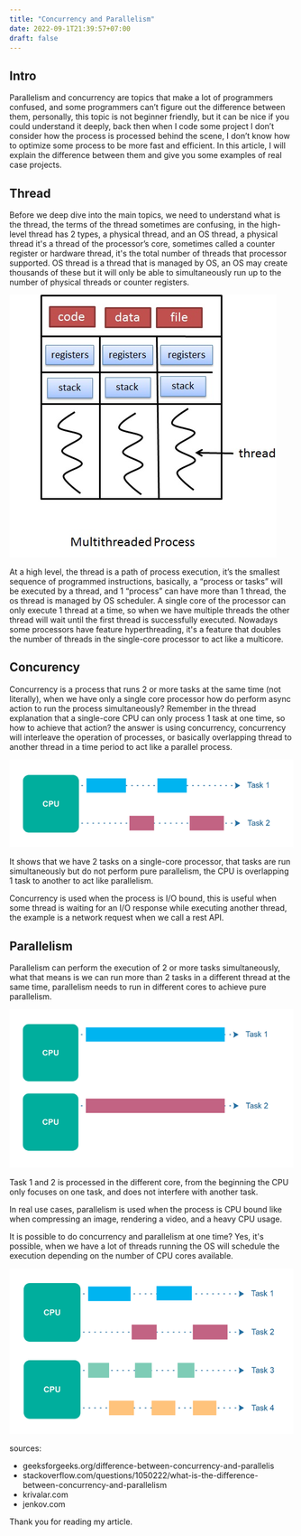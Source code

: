 ```yaml
---
title: "Concurrency and Parallelism"
date: 2022-09-1T21:39:57+07:00
draft: false
---
```


## Intro
Parallelism and concurrency are topics that make a lot of programmers confused, and some programmers can’t figure out the difference between them, personally, this topic is not beginner friendly, but it can be nice if you could understand it deeply, back then when I code some project I don’t consider how the process is processed behind the scene, I don’t know how to optimize some process to be more fast and efficient. In this article, I will explain the difference between them and give you some examples of real case projects.

## Thread
Before we deep dive into the main topics, we need to understand what is the thread, the terms of the thread sometimes are confusing, in the high-level thread has 2 types, a physical thread, and an OS thread, a physical thread it's a thread of the processor’s core, sometimes called a counter register or hardware thread, it's the total number of threads that processor supported. OS thread is a thread that is managed by OS, an OS may create thousands of these but it will only be able to simultaneously run up to the number of physical threads or counter registers.

![Image alt](/images/thread_img.png)

At a high level, the thread is a path of process execution, it’s the smallest sequence of programmed instructions, basically, a “process or tasks” will be executed by a thread, and 1 “process” can have more than 1 thread, the os thread is managed by OS scheduler. A single core of the processor can only execute 1 thread at a time, so when we have multiple threads the other thread will wait until the first thread is successfully executed. Nowadays some processors have feature hyperthreading, it's a feature that doubles the number of threads in the single-core processor to act like a multicore.

## Concurency
Concurrency is a process that runs 2 or more tasks at the same time (not literally), when we have only a single core processor how do perform async action to run the process simultaneously? Remember in the thread explanation that a single-core CPU can only process 1 task at one time, so how to achieve that action?  the answer is using concurrency, concurrency will interleave the operation of processes, or basically overlapping thread to another thread in a time period to act like a parallel process.

![Image alt](/images/concurency_img.png)

It shows that we have 2 tasks on a single-core processor, that tasks are run simultaneously but do not perform pure parallelism, the CPU is overlapping 1 task to another to act like parallelism.

Concurrency is used when the process is I/O bound, this is useful when some thread is waiting for an I/O response while executing another thread, the example is a network request when we call a rest API.

## Parallelism
Parallelism can perform the execution of 2 or more tasks simultaneously, what that means is we can run more than 2 tasks in a different thread at the same time, parallelism needs to run in different cores to achieve pure parallelism.

![Image alt](/images/pararelism_img.png)

Task 1 and 2 is processed in the different core, from the beginning the CPU only focuses on one task, and does not interfere with another task.

In real use cases, parallelism is used when the process is CPU bound like when compressing an image, rendering a video, and a heavy CPU usage.

It is possible to do concurrency and parallelism at one time? Yes, it's possible, when we have a lot of threads running the OS will schedule the execution depending on the number of CPU cores available.

![Image alt](/images/pararelism_and_concurency_img.png)

sources:
- geeksforgeeks.org/difference-between-concurrency-and-parallelis
- stackoverflow.com/questions/1050222/what-is-the-difference-between-concurrency-and-parallelism
- krivalar.com
- jenkov.com

Thank you for reading my article.
